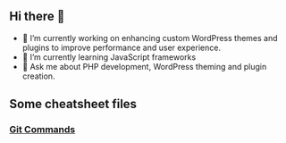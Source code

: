 ## Hi there 👋

<!--
**DivyangPrajapati/DivyangPrajapati** is a ✨ _special_ ✨ repository because its `README.md` (this file) appears on your GitHub profile.

Here are some ideas to get you started:

- 🔭 I’m currently working on PHP developements
- 🌱 I’m currently learning ...
- 👯 I’m looking to collaborate on ...
- 🤔 I’m looking for help with ...
- 💬 Ask me about ...
- 📫 How to reach me: ...
- 😄 Pronouns: ...
- ⚡ Fun fact: ...
-->

- 🔭 I’m currently working on enhancing custom WordPress themes and plugins to improve performance and user experience.
- 🌱 I’m currently learning JavaScript frameworks
- 💬 Ask me about PHP development, WordPress theming and plugin creation.

## Some cheatsheet files

### [Git Commands](https://github.com/DivyangPrajapati/DivyangPrajapati/blob/main/Git-Commands.md)
